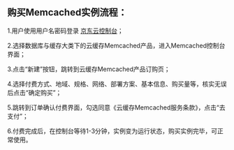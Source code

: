 ## 购买Memcached实例流程：

1.用户使用用户名密码登录 [京东云控制台](https://uc.jdcloud.com/login)；

2.选择数据库与缓存大类下的云缓存Memcached产品，进入Memcached控制台界面；

3.点击“新建”按钮，跳转到云缓存Memcached产品订购页；

4.选择付费方式、地域、规格、网络、部署方案、基本信息、购买量等，核实无误后点击“确定购买”；

5.跳转到订单确认付费界面，勾选同意《云缓存Memcached服务条款》，点击“去支付”；

6.付费完成后，在控制台等待1-3分钟，实例变为运行状态，购买实例完毕，可正常使用。
